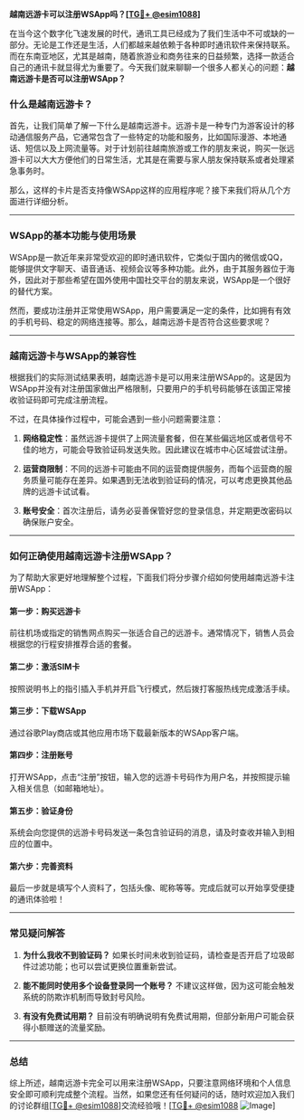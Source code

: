 **越南远游卡可以注册WSApp吗？[[TG💪+ @esim1088](https://t.me/s/esim1088)]**

在当今这个数字化飞速发展的时代，通讯工具已经成为了我们生活中不可或缺的一部分。无论是工作还是生活，人们都越来越依赖于各种即时通讯软件来保持联系。而在东南亚地区，尤其是越南，随着旅游业和商务往来的日益频繁，选择一款适合自己的通讯卡就显得尤为重要了。今天我们就来聊聊一个很多人都关心的问题：**越南远游卡是否可以注册WSApp？**

### 什么是越南远游卡？

首先，让我们简单了解一下什么是越南远游卡。远游卡是一种专门为游客设计的移动通信服务产品，它通常包含了一些特定的功能和服务，比如国际漫游、本地通话、短信以及上网流量等。对于计划前往越南旅游或工作的朋友来说，购买一张远游卡可以大大方便他们的日常生活，尤其是在需要与家人朋友保持联系或者处理紧急事务时。

那么，这样的卡片是否支持像WSApp这样的应用程序呢？接下来我们将从几个方面进行详细分析。

---

### WSApp的基本功能与使用场景

WSApp是一款近年来非常受欢迎的即时通讯软件，它类似于国内的微信或QQ，能够提供文字聊天、语音通话、视频会议等多种功能。此外，由于其服务器位于海外，因此对于那些希望在国外使用中国社交平台的朋友来说，WSApp是一个很好的替代方案。

然而，要成功注册并正常使用WSApp，用户需要满足一定的条件，比如拥有有效的手机号码、稳定的网络连接等。那么，越南远游卡是否符合这些要求呢？

---

### 越南远游卡与WSApp的兼容性

根据我们的实际测试结果表明，越南远游卡是可以用来注册WSApp的。这是因为WSApp并没有对注册国家做出严格限制，只要用户的手机号码能够在该国正常接收验证码即可完成注册流程。

不过，在具体操作过程中，可能会遇到一些小问题需要注意：

1. **网络稳定性**：虽然远游卡提供了上网流量套餐，但在某些偏远地区或者信号不佳的地方，可能会导致验证码发送失败。因此建议在城市中心区域尝试注册。
   
2. **运营商限制**：不同的远游卡可能由不同的运营商提供服务，而每个运营商的服务质量可能存在差异。如果遇到无法收到验证码的情况，可以考虑更换其他品牌的远游卡试试看。

3. **账号安全**：首次注册后，请务必妥善保管好您的登录信息，并定期更改密码以确保账户安全。

---

### 如何正确使用越南远游卡注册WSApp？

为了帮助大家更好地理解整个过程，下面我们将分步骤介绍如何使用越南远游卡注册WSApp：

#### 第一步：购买远游卡
前往机场或指定的销售网点购买一张适合自己的远游卡。通常情况下，销售人员会根据您的行程安排推荐合适的套餐。

#### 第二步：激活SIM卡
按照说明书上的指引插入手机并开启飞行模式，然后拨打客服热线完成激活手续。

#### 第三步：下载WSApp
通过谷歌Play商店或其他应用市场下载最新版本的WSApp客户端。

#### 第四步：注册账号
打开WSApp，点击“注册”按钮，输入您的远游卡号码作为用户名，并按照提示输入相关信息（如邮箱地址）。

#### 第五步：验证身份
系统会向您提供的远游卡号码发送一条包含验证码的消息，请及时查收并输入到相应的位置中。

#### 第六步：完善资料
最后一步就是填写个人资料了，包括头像、昵称等等。完成后就可以开始享受便捷的通讯体验啦！

---

### 常见疑问解答

1. **为什么我收不到验证码？**
   如果长时间未收到验证码，请检查是否开启了垃圾邮件过滤功能；也可以尝试更换位置重新尝试。

2. **能不能同时使用多个设备登录同一个账号？**
   不建议这样做，因为这可能会触发系统的防欺诈机制而导致封号风险。

3. **有没有免费试用期？**
   目前没有明确说明有免费试用期，但部分新用户可能会获得小额赠送的流量奖励。

---

### 总结

综上所述，越南远游卡完全可以用来注册WSApp，只要注意网络环境和个人信息安全即可顺利完成整个流程。当然，如果您还有任何疑问的话，随时欢迎加入我们的讨论群组[[TG💪+ @esim1088](https://t.me/s/esim1088)]交流经验哦！[[TG💪+ @esim1088](https://t.me/s/esim1088) ![Image](https://i.postimg.cc/4NQfJmqS/Snipaste-2025-05-13-00-14-12.png)]